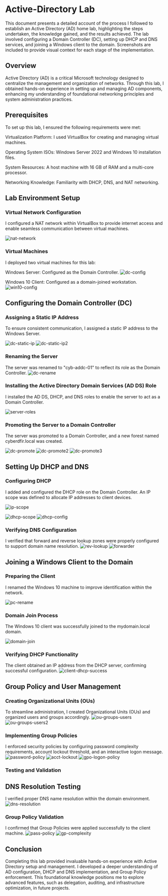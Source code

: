 # Active-Directory Lab

This document presents a detailed account of the process I followed to establish an Active Directory (AD) home lab, highlighting the steps undertaken, the knowledge gained, and the results achieved. The lab involved configuring a Domain Controller (DC), setting up DHCP and DNS services, and joining a Windows client to the domain. Screenshots are included to provide visual context for each stage of the implementation.


## Overview

Active Directory (AD) is a critical Microsoft technology designed to centralize the management and organization of networks. Through this lab, I obtained hands-on experience in setting up and managing AD components, enhancing my understanding of foundational networking principles and system administration practices.


## Prerequisites

To set up this lab, I ensured the following requirements were met:

Virtualization Platform: I used VirtualBox for creating and managing virtual machines.

Operating System ISOs: Windows Server 2022 and Windows 10 installation files.

System Resources: A host machine with 16 GB of RAM and a multi-core processor.

Networking Knowledge: Familiarity with DHCP, DNS, and NAT networking.


## Lab Environment Setup


### Virtual Network Configuration

I configured a NAT network within VirtualBox to provide internet access and enable seamless communication between virtual machines.

![nat-network](https://github.com/user-attachments/assets/429bf09d-76fb-42f3-89b3-e5520882761a)

### Virtual Machines

I deployed two virtual machines for this lab:

Windows Server: Configured as the Domain Controller.
![dc-config](https://github.com/user-attachments/assets/681e4389-effb-406e-bb29-ca68d1003b35)

Windows 10 Client: Configured as a domain-joined workstation.
![win10-config](https://github.com/user-attachments/assets/c150797a-815b-459f-b572-f44cb72c35bf)

## Configuring the Domain Controller (DC)

### Assigning a Static IP Address

To ensure consistent communication, I assigned a static IP address to the Windows Server.


![dc-static-ip](https://github.com/user-attachments/assets/3a3541aa-6bf4-4ff4-a744-9ab12bad676d)
![dc-static-ip2](https://github.com/user-attachments/assets/2ba5b2b0-763c-4c46-a1dd-62de5c57b34e)

### Renaming the Server

The server was renamed to "cyb-addc-01" to reflect its role as the Domain Controller.
![dc-rename](https://github.com/user-attachments/assets/57e849ae-8695-48a8-bba5-b9a97f6064eb)


### Installing the Active Directory Domain Services (AD DS) Role

I installed the AD DS, DHCP, and DNS roles to enable the server to act as a Domain Controller.

![server-roles](https://github.com/user-attachments/assets/7d8be174-da96-4a0a-b1ac-695d0807fb11)


### Promoting the Server to a Domain Controller

The server was promoted to a Domain Controller, and a new forest named cyberdfir.local was created.

![dc-promote](https://github.com/user-attachments/assets/dc9084f0-6fa5-49dd-b50f-043f8e3f0e6f)
![dc-promote2](https://github.com/user-attachments/assets/299b5ec5-7927-4898-bb08-5a980dc3667d)
![dc-promote3](https://github.com/user-attachments/assets/09c61d54-149e-48ab-ab62-41752291bafe)



## Setting Up DHCP and DNS


### Configuring DHCP

I added and configured the DHCP role on the Domain Controller. An IP scope was defined to allocate IP addresses to client devices.

![ip-scope](https://github.com/user-attachments/assets/524fbd31-adaa-4844-8f73-2531e44e2ef0)

![dhcp-scope](https://github.com/user-attachments/assets/fa1fab8e-5746-4ff7-bc23-cf94c1223760)
![dhcp-config](https://github.com/user-attachments/assets/5966a40b-1d7e-4ee2-b26f-0680ec5c5ce6)


### Verifying DNS Configuration

I verified that forward and reverse lookup zones were properly configured to support domain name resolution.
![rev-lookup](https://github.com/user-attachments/assets/e7a5e32a-9e30-4b4c-99d9-3babc483db32)
![forwarder](https://github.com/user-attachments/assets/41d5791d-7fcb-47fb-be1d-94050b33cfef)


## Joining a Windows Client to the Domain


### Preparing the Client

I renamed the Windows 10 machine to improve identification within the network.

![pc-rename](https://github.com/user-attachments/assets/f3a965ca-0947-4486-a981-68c79cc78eaa)


### Domain Join Process

The Windows 10 client was successfully joined to the mydomain.local domain.

![domain-join](https://github.com/user-attachments/assets/f0b91aeb-c075-47f5-ab75-8928ed2c3064)


### Verifying DHCP Functionality

The client obtained an IP address from the DHCP server, confirming successful configuration.
![client-dhcp-success](https://github.com/user-attachments/assets/a639b6a7-1092-4a7b-945b-8f098e754e90)


## Group Policy and User Management


### Creating Organizational Units (OUs)

To streamline administration, I created Organizational Units (OUs) and organized users and groups accordingly.
![ou-groups-users](https://github.com/user-attachments/assets/7def6f29-a6e9-4ea2-a2e6-62a753953f6b)
![ou-groups-users2](https://github.com/user-attachments/assets/ff27cf51-c491-48f3-b9a6-f2eefa1639f7)


### Implementing Group Policies

I enforced security policies by configuring password complexity requirements, account lockout threshold, and an interactive logon message.
![password-policy](https://github.com/user-attachments/assets/750db259-108e-45cb-9622-7b545fc117e7)
![acct-lockout](https://github.com/user-attachments/assets/4c0e39ce-0d5b-4103-9f9f-b66fab0514ca)
![gpo-logon-policy](https://github.com/user-attachments/assets/60f5a7e3-c044-4e8b-913f-e3dab5d1a4f3)



### Testing and Validation


## DNS Resolution Testing

I verified proper DNS name resolution within the domain environment.
![dns-resolution](https://github.com/user-attachments/assets/dfac1da4-4700-411b-ba52-ec8c5cad03df)


### Group Policy Validation

I confirmed that Group Policies were applied successfully to the client machine.
![pass-policy](https://github.com/user-attachments/assets/4e0a31a0-e6c0-4aba-b646-fd4d3fad0098)
![gp-complexity](https://github.com/user-attachments/assets/f6fcc629-3536-45a4-9d57-7a621ca3dc3a)


## Conclusion

Completing this lab provided invaluable hands-on experience with Active Directory setup and management. I developed a deeper understanding of AD configuration, DHCP and DNS implementation, and Group Policy enforcement. This foundational knowledge positions me to explore advanced features, such as delegation, auditing, and infrastructure optimization, in future projects.

